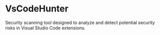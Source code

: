 # VsCodeHunter
Security scanning tool designed to analyze and detect potential security risks in Visual Studio Code extensions.

